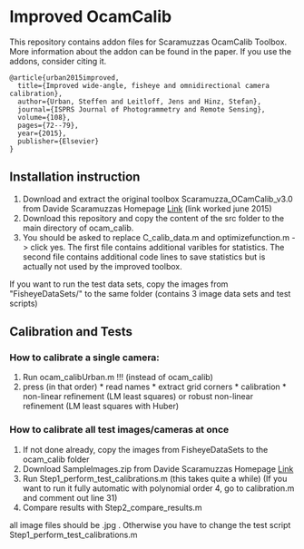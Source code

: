 # Improved OcamCalib

This repository contains addon files for Scaramuzzas OcamCalib Toolbox. 
More information about the addon can be found in the paper.
If you use the addons, consider citing it.

    @article{urban2015improved,
      title={Improved wide-angle, fisheye and omnidirectional camera calibration},
      author={Urban, Steffen and Leitloff, Jens and Hinz, Stefan},
      journal={ISPRS Journal of Photogrammetry and Remote Sensing},
      volume={108},
      pages={72--79},
      year={2015},
      publisher={Elsevier}
    }
    
## Installation instruction ##
1. Download and extract the original toolbox Scaramuzza_OCamCalib_v3.0 from
   Davide Scaramuzzas Homepage [Link](https://sites.google.com/site/scarabotix/ocamcalib-toolbox/ocamcalib-toolbox-download-page)
  (link worked june 2015)
2. Download this repository and copy the content of the src folder to the main
   directory of ocam_calib.
3. You should be asked to replace 
   C_calib_data.m and
   optimizefunction.m -> click yes.
   The first file contains additional varibles for statistics.
   The second file contains additional code lines to save statistics but
   is actually not used by the improved toolbox.
 
If you want to run the test data sets, 
copy the images from "FisheyeDataSets/" to the same folder 
(contains 3 image data sets and test scripts)

## Calibration and Tests ##

### How to calibrate a single camera: ###
  1. Run ocam_calibUrban.m  !!! (instead of ocam_calib)
  2. press (in that order)
    * read names
    * extract grid corners
    * calibration 
    * non-linear refinement (LM least squares) 
      or robust non-linear refinement (LM least squares with Huber) 

### How to calibrate all test images/cameras at once  ###
1. If not done already, 
   copy the images from FisheyeDataSets to the ocam_calib folder 
2. Download SampleImages.zip from Davide Scaramuzzas Homepage [Link](https://sites.google.com/site/scarabotix/ocamcalib-toolbox/ocamcalib-toolbox-download-page)
3. Run Step1_perform_test_calibrations.m  (this takes quite a while)
   (If you want to run it fully automatic with polynomial order 4, go to
    calibration.m and comment out line 31)
4. Compare results with Step2_compare_results.m

all image files should be .jpg . Otherwise you have to change the test script
Step1_perform_test_calibrations.m